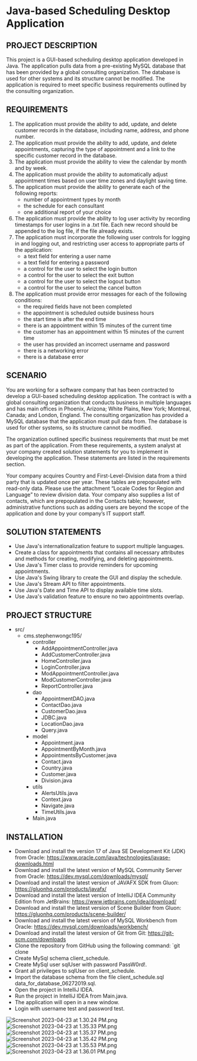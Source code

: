 # Java-based Scheduling Desktop Application

## PROJECT DESCRIPTION
This project is a GUI-based scheduling desktop application developed in Java. The application pulls data from a pre-existing MySQL database that has been provided by a global consulting organization. The database is used for other systems and its structure cannot be modified. The application is required to meet specific business requirements outlined by the consulting organization.

## REQUIREMENTS
1. The application must provide the ability to add, update, and delete customer records in the database, including name, address, and phone number.
2. The application must provide the ability to add, update, and delete appointments, capturing the type of appointment and a link to the specific customer record in the database.
3. The application must provide the ability to view the calendar by month and by week.
4. The application must provide the ability to automatically adjust appointment times based on user time zones and daylight saving time.
5. The application must provide the ability to generate each of the following reports:
    * number of appointment types by month
    * the schedule for each consultant
    * one additional report of your choice
6. The application must provide the ability to log user activity by recording timestamps for user logins in a .txt file. Each new record should be appended to the log file, if the file already exists.
7. The application must incorporate the following user controls for logging in and logging out, and restricting user access to appropriate parts of the application:
    * a text field for entering a user name
    * a text field for entering a password
    * a control for the user to select the login button
    * a control for the user to select the exit button
    * a control for the user to select the logout button
    * a control for the user to select the cancel button
8. The application must provide error messages for each of the following conditions:
   * the required fields have not been completed
   * the appointment is scheduled outside business hours
   * the start time is after the end time
   * there is an appointment within 15 minutes of the current time
   * the customer has an appointment within 15 minutes of the current time
    * the user has provided an incorrect username and password
    * there is a networking error
    * there is a database error

## SCENARIO

You are working for a software company that has been contracted to develop a GUI-based scheduling desktop application. The contract is with a global consulting organization that conducts business in multiple languages and has main offices in Phoenix, Arizona; White Plains, New York; Montreal, Canada; and London, England. The consulting organization has provided a MySQL database that the application must pull data from. The database is used for other systems, so its structure cannot be modified.

The organization outlined specific business requirements that must be met as part of the application. From these requirements, a system analyst at your company created solution statements for you to implement in developing the application. These statements are listed in the requirements section.

Your company acquires Country and First-Level-Division data from a third party that is updated once per year. These tables are prepopulated with read-only data. Please use the attachment “Locale Codes for Region and Language” to review division data. Your company also supplies a list of contacts, which are prepopulated in the Contacts table; however, administrative functions such as adding users are beyond the scope of the application and done by your company’s IT support staff. 

## SOLUTION STATEMENTS
* Use Java's internationalization feature to support multiple languages.
* Create a class for appointments that contains all necessary attributes and methods for creating, modifying, and deleting appointments.
* Use Java's Timer class to provide reminders for upcoming appointments.
* Use Java's Swing library to create the GUI and display the schedule.
* Use Java's Stream API to filter appointments.
* Use Java's Date and Time API to display available time slots.
* Use Java's validation feature to ensure no two appointments overlap.

## PROJECT STRUCTURE
* src/
    * cms.stephenwongc195/
      * controller
        * AddAppointmentController.java
        * AddCustomerController.java
        * HomeController.java
        * LoginController.java
        * ModAppointmentController.java
        * ModCustomerController.java
        * ReportController.java
      * dao
        * AppointmentDAO.java
        * ContactDao.java
        * CustomerDao.java
        * JDBC.java
        * LocationDao.java
        * Query.java
      * model
        * Appointment.java
        * AppointmentByMonth.java
        * AppointmentsByCustomer.java
        * Contact.java
        * Country.java
        * Customer.java
        * Division.java
      * utils
        * AlertsUtils.java
        * Context.java
        * Navigate.java
        * TimeUtils.java
      * Main.java

## INSTALLATION
* Download and install the version 17 of Java SE Development Kit (JDK) from Oracle: https://www.oracle.com/java/technologies/javase-downloads.html
* Download and install the latest version of MySQL Community Server from Oracle: https://dev.mysql.com/downloads/mysql/
* Download and install the latest version of JAVAFX SDK from Gluon: https://gluonhq.com/products/javafx/
* Download and install the latest version of IntelliJ IDEA Community Edition from JetBrains: https://www.jetbrains.com/idea/download/
* Download and install the latest version of Scene Builder from Gluon: https://gluonhq.com/products/scene-builder/
* Download and install the latest version of MySQL Workbench from Oracle: https://dev.mysql.com/downloads/workbench/
* Download and install the latest version of Git from Git: https://git-scm.com/downloads
* Clone the repository from GitHub using the following command: `git clone
* Create MySql schema client_schedule.
* Create MySql user sqlUser with password PassW0rd!.
* Grant all privileges to sqlUser on client_schedule.
* Import the database schema from the file client_schedule.sql data_for_database_06272019.sql.
* Open the project in IntelliJ IDEA.
* Run the project in IntelliJ IDEA from Main.java.
* The application will open in a new window.
* Login with username test and password test.


![Screenshot 2023-04-23 at 1.30.24 PM.png](screenshots%2FScreenshot%202023-04-23%20at%201.30.24%20PM.png)![Screenshot 2023-04-23 at 1.35.33 PM.png](screenshots%2FScreenshot%202023-04-23%20at%201.35.33%20PM.png)
![Screenshot 2023-04-23 at 1.35.37 PM.png](screenshots%2FScreenshot%202023-04-23%20at%201.35.37%20PM.png)
![Screenshot 2023-04-23 at 1.35.42 PM.png](screenshots%2FScreenshot%202023-04-23%20at%201.35.42%20PM.png)
![Screenshot 2023-04-23 at 1.35.53 PM.png](screenshots%2FScreenshot%202023-04-23%20at%201.35.53%20PM.png)
![Screenshot 2023-04-23 at 1.36.01 PM.png](screenshots%2FScreenshot%202023-04-23%20at%201.36.01%20PM.png)